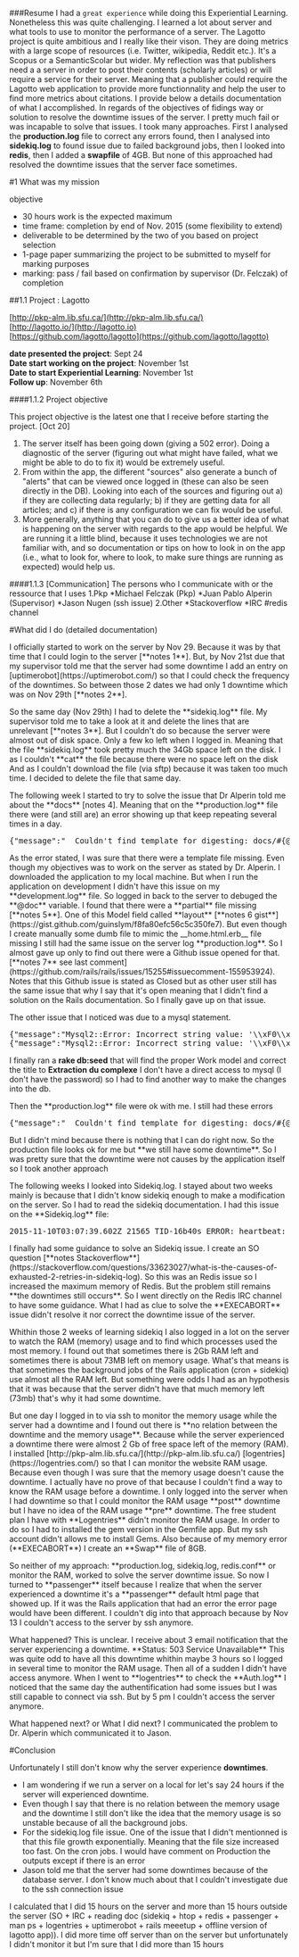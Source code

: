 ###Resume
I had a `great experience` while doing this Experiential Learning. Nonetheless this was quite challenging. I learned a lot about server and what tools to use to monitor the performance of a server. The Lagotto project is quite ambitious and I really like their vison. They are doing metrics with a large scope of resources (i.e. Twitter, wikipedia, Reddit etc.). It's a Scopus or a SemanticScolar but wider. My reflection was that publishers need a a server in order to post their contents (scholarly articles) or will require a service for their server. Meaning that a publisher could require the Lagotto web application to provide more functionnality and help the user to find more metrics about citations. I provide below a details documentation of what I accomplished. In regards of the objectives of fidings way or solution to resolve the downtime issues of the server. I pretty much fail or was incapable to solve that issues. I took many approaches. First I analysed the **production.log** file to correct any errors found, then I analysed into **sidekiq.log** to found issue due to failed background jobs, then I looked into **redis**, then I added a **swapfile** of 4GB. But none of this approached had resolved the downtime issues that the server face sometimes. 

#1 What was my mission

objective
- 30 hours work is the expected maximum
- time frame: completion by end of Nov. 2015 (some flexibility to extend)
- deliverable to be determined by the two of you based on project selection
- 1-page paper summarizing the project to be submitted to myself for marking purposes
- marking: pass / fail based on confirmation by supervisor (Dr. Felczak) of completion 

##1.1 Project : Lagotto

[http://pkp-alm.lib.sfu.ca/](http://pkp-alm.lib.sfu.ca/) <br>
    [http://lagotto.io/](http://lagotto.io)<br/>
    [https://github.com/lagotto/lagotto](https://github.com/lagotto/lagotto)
    
**date presented the project**: Sept 24 <br/>
**Date start working on the project**: November 1st <br/>
**Date to start Experiential Learning**: November 1st <br />
**Follow up**: November 6th

####1.1.2 Project objective

This project objective is the latest one that I receive before starting the project.
[Oct 20]

<ol>
<li>The server itself has been going down (giving a 502 error). Doing a diagnostic of the server (figuring out what might have failed, what we might be able to do to fix it) would be extremely useful. 
</li>
<li>From within the app, the different "sources" also generate a bunch of "alerts" that can be viewed once logged in (these can also be seen directly in the DB). Looking into each of the sources and figuring out a) if they are collecting data regularly; b) if they are getting data for all articles; and c) if there is any configuration we can fix would be useful. 
</li>
<li>More generally, anything that you can do to give us a better idea of what is happening on the server with regards to the app would be helpful. We are running it a little blind, because it uses technologies we are not familiar with, and so documentation or tips on how to look in on the app (i.e., what to look for, where to look, to make sure things are running as expected) would help us. </li>
</ol>

####1.1.3 [Communication] The persons who I communicate with or the ressource that I uses
    1.Pkp
        *Michael Felczak (Pkp)
        *Juan Pablo Alperin (Supervisor)
        *Jason Nugen (ssh issue)
    2.Other
        *Stackoverflow
        *IRC #redis channel

#What did I do (detailed documentation)

<p>
I officially started to work on the server by Nov 29. Because it was by that time that I could login to the server [**notes 1**]. But, by Nov 21st due that my supervisor told me that the server had some downtime I add an entry on [uptimerobot](https://uptimerobot.com/) so that I could check the frequency of the downtimes. So between those 2 dates we had only 1 downtime which was on Nov 29th [**notes 2**].  
</p>
<p>
So the same day (Nov 29th) I had to delete the **sidekiq.log** file. My  supervisor told me to take a look at it and delete the lines that are unrelevant [**notes 3**]. But I couldn't do so because the server were almost out of disk space. Only a few ko left when I logged in. Meaning that the file **sidekiq.log** took pretty much the 34Gb space left on the disk. I as I couldn't **cat** the file because there were no space left on the disk And as I couldn't download the file (via sftp) because it was taken too much time. I decided to delete the file that same day.
</p>
<p> 
The following week I started to try to solve the issue that Dr Alperin told me about the **docs** [notes 4]. Meaning that on the **production.log** file there were (and still are) an error showing up that keep repeating several times in a day.
<pre>
{"message":"  Couldn't find template for digesting: docs/#{@doc.layout}","@timestamp":"2015-10-28T22:15:05.963+00:00","@version":"1","severity":"ERROR","host":"pkp-alm.lib.sfu.ca"}
</pre>
As the error stated, I was sure that there were a template file missing. Even though my objectives was to work on the server as stated by Dr. Alperin. I downloaded the application to my local machine. But when I run the application on development I didn't have this issue on my **development.log** file. So logged in back to the server to debuged the **@doc** variable. I found that there were a **partial** file missing [**notes 5**]. One of this Model field called **layout** [**notes 6 gist**](https://gist.github.com/guinslym/f8fa80efc56c5c350fe7). But even though I create manually some dumb file to mimic the __home.html.erb__ file missing I still had the same issue on the server log **production.log**. So I almost gave up only to find out there were a Github issue opened for that. [**notes 7** see last comment](https://github.com/rails/rails/issues/15255#issuecomment-155953924). Notes that this Github issue is stated as Closed but as other user still has the same issue that why I say that it's open meaning that I didn't find a solution on the Rails documentation. So I finally gave up on that issue.
</p>
<p>
The other issue that I noticed was due to a mysql statement. 
<pre>
{"message":"Mysql2::Error: Incorrect string value: '\\xF0\\x95\\x94\\xA3P\u003c...' for column 'title' at row 1: UPDATE `works` SET `title` = 'Extraction du complexe (𕔣P\u003csub\u003e2\u003c/sub\u003eW\u003csub\u003e17\u003c/sub\u003eO\u003csub\u003e61\u003c/sub\u003eFe)7-, par membrane liquide emulsionnee', `updated_at` = '2015-10-29 01:32:19' WHERE `works`.`id` = 99484","@timestamp":"2015-10-29T01:32:19.632+00:00","@version":"1","severity":"ERROR","host":"pkp-alm.lib.sfu.ca","tags":["ActiveJob","SourceJob","18a64e63-5b78-4f78-9c6a-427d444d66f8"]}
{"message":"Mysql2::Error: Incorrect string value: '\\xF0\\x95\\x94\\xA3P\u003c...' for column 'message' at row 1: INSERT INTO `alerts` (`message`, `class_name`, `source_id`, `created_at`, `updated_at`, `hostname`, `trace`) VALUES ('Mysql2::Error: Incorrect string value: \\'\\\\xF0\\\\x95\\\\x94\\\\xA3P\u003c...\\' for column \\'title\\' at row 1: UPDATE `works` SET `title` = \\'Extraction du complexe (𕔣P\u003csub\u003e2\u003c/sub\u003eW\u003csub\u003e17\u003c/sub\u003eO\u003csub\u003e61\u003c/sub\u003eFe)7-, par membrane liquide emulsionnee\\', `updated_at` = \\'2015-10-29 01:32:19\\' WHERE `works`.`id` = 99484', 'ActiveRecord::StatementInvalid', 12, '2015-10-29 01:34:26', '2015-10-29 01:34:26', 'ip-172-31-6-118.ec2.internal', '/app/models/work.rb:153:in `get_ids\\'\\n/app/models/sources/pmc_europe_data.rb:6:in `get_query_url\\'\\n/app/models/source.rb:159:in `get_data\\'\\n/app/models/retrieval_status.rb:42:in `perform_get_data\\'\\n/app/jobs/source_job.rb:43:in `block (2 levels) in perform\\'\\n/app/jobs/source_job.rb:42:in `block in perform\\'\\n/app/jobs/source_job.rb:30:in `each\\'\\n/app/jobs/source_job.rb:30:in `perform\\'')","@timestamp":"2015-10-29T01:34:26.357+00:00","@version":"1","severity":"ERROR","host":"pkp-alm.lib.sfu.ca"}
</pre>

I finally ran a **rake db:seed** that will find the proper Work model and correct the title to __Extraction du complexe__ I don't have a direct access to mysql (I don't have the password) so I had to find another way to make the changes into the db.
</p>
<p>
Then the **production.log** file were ok with me. I still had these errors
<pre>
{"message":"  Couldn't find template for digesting: docs/#{@doc.layout}","@timestamp":"2015-10-29T00:59:27.708+00:00","@version":"1","severity":"ERROR","host":"pkp-alm.lib.sfu.ca"}
</pre>
But I didn't mind because there is nothing that I can do right now. So the production file looks ok for me but **we still have some downtime**. So I was pretty sure that the downtime were not causes by the application itself so I took another approach
</p>
<p>
The following weeks I looked into Sidekiq.log. I stayed about two weeks mainly is because that I didn't know sidekiq enough to make a modification on the server. So I had to read the sidekiq documentation. I had this issue on the **Sidekiq.log** file:
<pre>
2015-11-10T03:07:39.602Z 21565 TID-16b40s ERROR: heartbeat: EXECABORT Transaction discarded because of previous errors.
</pre>
<p>
I finally had some guidance to solve an Sidekiq issue. I create an SO question [**notes Stackoverflow**](https://stackoverflow.com/questions/33623027/what-is-the-causes-of-exhausted-2-retries-in-sidekiq-log). So this was an Redis issue so I increased the maximum memory of Redis. But the problem still remains **the downtimes still occurs**. So I went directly on the Redis IRC channel to have some guidance. What I had as clue to solve the **EXECABORT** issue didn't resolve it nor correct the downtime issue of the server. 
</p>
<p>
Whithin those 2 weeks of learning sidekiq I also logged in a lot on the server to watch the RAM (memory) usage and to find which processes used the most memory. I found out that sometimes there is 2Gb RAM left and sometimes there is about 73MB left on memory usage. What's that means is that sometimes the background jobs of the Rails application (cron + sidekiq) use almost all the RAM left. But something were odds I had as an hypothesis that it was because that the server didn't have that much memory left (73mb) that's why it had some downtime. 
</p>
<p>
But one day I logged in to via ssh to monitor the memory usage while the server had a downtime and I found out there is **no relation between the downtime and the memory usage**. Because while the server experienced a downtime there were almost 2 Gb of free space left of the memory (RAM). I installed [http://pkp-alm.lib.sfu.ca/](http://pkp-alm.lib.sfu.ca/) [logentries](https://logentries.com/) so that I can monitor the website RAM usage. Because even though I was sure that the memory usage doesn't cause the downtime. I actually have no prove of that because I couldn't find a way to know the RAM usage before a downtime. I only logged into the server when I had downtime so that I could monitor the RAM usage **post** downtime but I have no idea of the RAM usage **pre** downtime. The free student plan I have with **Logentries** didn't monitor the RAM usage. In order to do so I had to installed the gem version in the Gemfile app. But my ssh account didn't allows me to install Gems. Also because of my memory error (**EXECABORT**) I create an **Swap** file of 8GB.
</p>
<p>
So neither of my approach: **production.log, sidekiq.log,  redis.conf** or monitor the RAM, worked to solve the server downtime issue. So now I turned to **passenger** itself because I realize that when the server experienced a downtime it's a **passenger** default html page that showed up. If it was the Rails application that had an error the error page would have been different. I couldn't dig into that approach because by Nov 13 I couldn't access to the server by ssh anymore. 
</p>
<p>What happened? This is unclear. I receive about 3 email notification that the server experiencing a downtime. **Status: 503 Service Unavailable** This was quite odd to have all this downtime whithin maybe 3 hours so I logged in several time to monitor the RAM usage. Then all of a sudden I didn't have access anymore. When I went to **logentries** to check the **Auth.log** I noticed that the same day the authentification had some issues but I was still capable to connect via ssh. But by 5 pm I couldn't access the server anymore.
</p>
<p>What happened next? or What I did next? I communicated the problem to Dr. Alperin which communicated it to Jason. 
</p>

#Conclusion

Unfortunately I still don't know why the server experience **downtimes**.
- I am wondering if we run a server on a local for let's say 24 hours if the server will experienced downtime. 
- Even though I say that there is no relation between the memory usage and the downtime I still don't like the idea that the memory usage is so unstable because of all the background jobs.
- For the sidekiq.log file issue. One of the issue that I didn't mentionned is that this file growth exponentially. Meaning that the file size increased too fast. On the cron jobs. I would have comment on Production the outputs except if there is an error
- Jason told me that the server had some downtimes because of the database server. I don't know much about that I couldn't investigate due to the ssh connection issue


I calculated that I did 15 hours on the server and more than 15 hours outside the server (SO + IRC + reading doc (sidekiq + htop + redis + passenger + man ps + logentries + uptimerobot + rails meeetup + offline version of lagotto app)). I did more time off server than on the server but unfortunately I didn't monitor it but I'm sure that I did more than 15 hours
